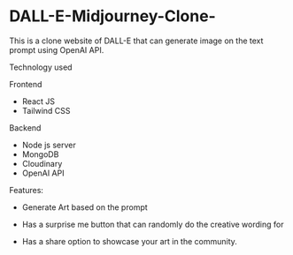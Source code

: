 # DALL-E-Midjourney-Clone-
This is a clone website of DALL-E that can generate image on the text prompt using OpenAI API. 

Technology used

Frontend 

 - React JS
 - Tailwind CSS

Backend 

 - Node js server
 - MongoDB
 - Cloudinary 
 - OpenAI API

Features:

- Generate Art based on the prompt

- Has a surprise me button that can randomly do the creative wording for 

- Has a share option to showcase your art in the community.
